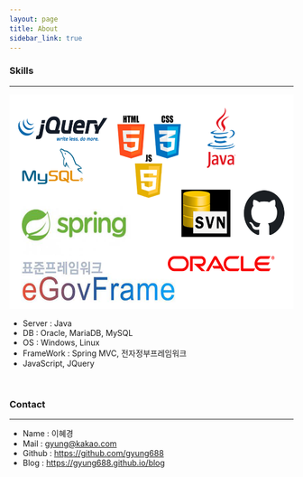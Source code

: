 ```yaml
---
layout: page
title: About
sidebar_link: true
---
```


### Skills
-------------
<img src="assets/img/skillLogo.png" width="520px" height="380px" title="스킬로고" alt="skillLogo"></img>

- Server : Java  
- DB : Oracle, MariaDB, MySQL  
- OS : Windows, Linux  
- FrameWork : Spring MVC, 전자정부프레임워크  
- JavaScript, JQuery

<br/>

### Contact
-----------
- Name : 이혜경  
- Mail : gyung@kakao.com  
- Github : <https://github.com/gyung688>  
- Blog : <https://gyung688.github.io/blog>  
